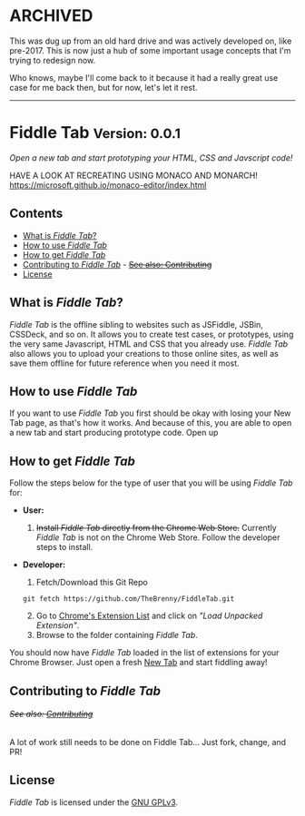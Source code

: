 # ARCHIVED

This was dug up from an old hard drive and was actively developed on, like pre-2017. This is now just a hub of some important usage concepts that I'm trying to redesign now.

Who knows, maybe I'll come back to it because it had a really great use case for me back then, but for now, let's let it rest.

---

# Fiddle Tab <small>Version: 0.0.1</small>
*Open a new tab and start prototyping your HTML, CSS and Javscript code!*

HAVE A LOOK AT RECREATING USING MONACO AND MONARCH!
https://microsoft.github.io/monaco-editor/index.html


## Contents
- [What is *Fiddle Tab*?](#what-is-fiddle-tab)
- [How to use *Fiddle Tab*](#how-to-use-fiddle-tab)
- [How to get *Fiddle Tab*](#how-to-get-fiddle-tab)
- [Contributing to *Fiddle Tab*](#contributing-to-fiddle-tab)
        - [~~See also: Contributing~~](#see-also-contributing)
- [License](#license)

## What is *Fiddle Tab*?
*Fiddle Tab* is the offline sibling to websites such as JSFiddle, JSBin, CSSDeck, and so on. It allows you to create test cases, or prototypes, using the very same Javascript, HTML and CSS that you already use. *Fiddle Tab* also allows you to upload your creations to those online sites, as well as save them offline for future reference when you need it most.

## How to use *Fiddle Tab*
If you want to use *Fiddle Tab* you first should be okay with losing your New Tab page, as that's how it works. And because of this, you are able to open a new tab and start producing prototype code. Open up

## How to get *Fiddle Tab*
Follow the steps below for the type of user that you will be using *Fiddle Tab* for:
- **User:**
  1. ~~Install *Fiddle Tab* directly from the Chrome Web Store.~~ Currently *Fiddle Tab* is not on the Chrome Web Store. Follow the developer steps to install.

- **Developer:**
  1. Fetch/Download this Git Repo
  ```
  git fetch https://github.com/TheBrenny/FiddleTab.git
  ```
  2. Go to [Chrome's Extension List](chrome://extensions) and click on *"Load Unpacked Extension"*.
  3. Browse to the folder containing *Fiddle Tab*.

You should now have *Fiddle Tab* loaded in the list of extensions for your Chrome Browser. Just open a fresh [New Tab](chrome://newtab) and start fiddling away!

## Contributing to *Fiddle Tab*
###### ~~See also: [Contributing](./.github/CONTRIBUTING.md)~~
A lot of work still needs to be done on Fiddle Tab... Just fork, change, and PR!

## License
*Fiddle Tab* is licensed under the [GNU GPLv3](./LICENSE.txt).
